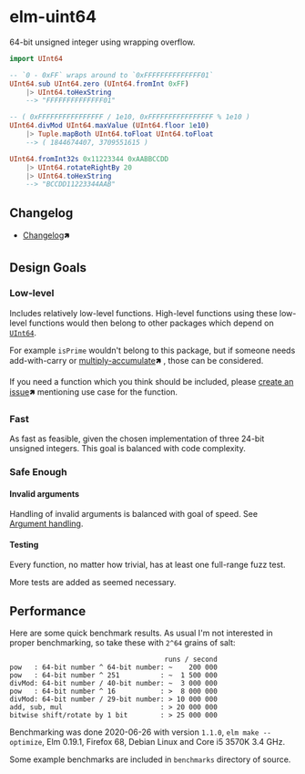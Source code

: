 # elm-uint64

64-bit unsigned integer using wrapping overflow.

```elm
import UInt64

-- `0 - 0xFF` wraps around to `0xFFFFFFFFFFFFFF01`
UInt64.sub UInt64.zero (UInt64.fromInt 0xFF)
    |> UInt64.toHexString
    --> "FFFFFFFFFFFFFF01"

-- ( 0xFFFFFFFFFFFFFFFF / 1e10, 0xFFFFFFFFFFFFFFFF % 1e10 )
UInt64.divMod UInt64.maxValue (UInt64.floor 1e10)
    |> Tuple.mapBoth UInt64.toFloat UInt64.toFloat
    --> ( 1844674407, 3709551615 )

UInt64.fromInt32s 0x11223344 0xAABBCCDD
    |> UInt64.rotateRightBy 20
    |> UInt64.toHexString
    --> "BCCDD11223344AAB"
```

## Changelog

- [Changelog](https://github.com/malaire/elm-uint64/blob/master/CHANGELOG.md)🢅

## Design Goals

### **Low-level**

Includes relatively low-level functions.
High-level functions using these low-level functions
would then belong to other packages which depend on [`UInt64`](UInt64#UInt64).

For example `isPrime` wouldn't belong to this package,
but if someone needs add-with-carry or [multiply-accumulate][MA]🢅 , those can be considered.

If you need a function which you think should be included,
please [create an issue](https://github.com/malaire/elm-uint64/issues)🢅 mentioning use case for the function.

[MA]: https://en.wikipedia.org/wiki/Multiply%E2%80%93accumulate_operation

### **Fast**

As fast as feasible, given the chosen implementation of three 24-bit unsigned integers.
This goal is balanced with code complexity.

### **Safe Enough**

#### **Invalid arguments**

Handling of invalid arguments is balanced with goal of speed.
See [Argument handling](UInt64#argument-handling).

#### **Testing**

Every function, no matter how trivial, has at least one full-range fuzz test.

More tests are added as seemed necessary.

## Performance

Here are some quick benchmark results.
As usual I'm not interested in proper benchmarking, so take these with `2^64` grains of salt:

```text
                                      runs / second
pow   : 64-bit number ^ 64-bit number: ~    200 000
pow   : 64-bit number ^ 251          : ~  1 500 000
divMod: 64-bit number / 40-bit number: ~  3 000 000
pow   : 64-bit number ^ 16           : >  8 000 000
divMod: 64-bit number / 29-bit number: > 10 000 000
add, sub, mul                        : > 20 000 000
bitwise shift/rotate by 1 bit        : > 25 000 000
```
Benchmarking was done 2020-06-26 with version `1.1.0`, `elm make --optimize`,
Elm 0.19.1, Firefox 68, Debian Linux and Core i5 3570K 3.4 GHz.

Some example benchmarks are included in `benchmarks` directory of source.
